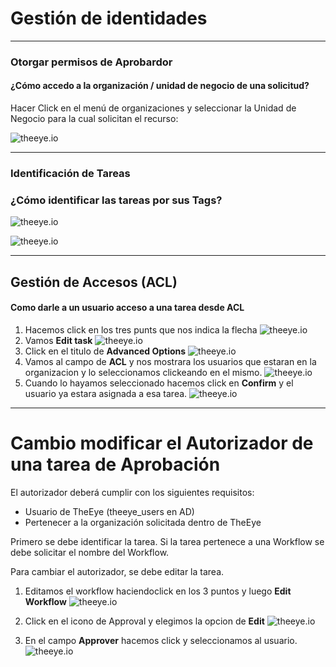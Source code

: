 # Gestión de identidades

___
### Otorgar permisos de Aprobardor

#### ¿Cómo accedo a la organización / unidad de negocio de una solicitud? 

Hacer Click en el menú de organizaciones y seleccionar la Unidad de Negocio para la cual solicitan el recurso:

![theeye.io](logicalaccessImg/cambiar_organizacion.png)
___
### Identificación de Tareas
### ¿Cómo identificar las tareas por sus Tags?

![theeye.io](logicalaccessImg/filtro.png)

![theeye.io](logicalaccessImg/filtro2.png)

___
## Gestión de Accesos (ACL)
#### Como darle a un usuario acceso a una tarea desde ACL

1) Hacemos click en los tres punts que nos indica la flecha
![theeye.io](logicalaccessImg/acl.png)
2) Vamos **Edit task**
![theeye.io](logicalaccessImg/acl2.png)
3) Click en el titulo de **Advanced Options**
![theeye.io](logicalaccessImg/acl3.png)
4) Vamos al campo de **ACL** y nos mostrara los usuarios que estaran en la organizacion y lo seleccionamos clickeando en el mismo.
![theeye.io](logicalaccessImg/acl4.png)
5) Cuando lo hayamos seleccionado hacemos click en **Confirm**
    y el usuario ya estara asignada a esa tarea.
![theeye.io](logicalaccessImg/acl5.png)

___
# Cambio modificar el Autorizador de una tarea de Aprobación
El autorizador deberá cumplir con los siguientes requisitos:
* Usuario de TheEye (theeye_users en AD)
* Pertenecer a la organización solicitada dentro de TheEye

Primero se debe identificar la tarea.
Si la tarea pertenece a una Workflow se debe solicitar el nombre del Workflow.

Para cambiar el autorizador, se debe editar la tarea.

1) Editamos el workflow haciendoclick en los 3 puntos y luego **Edit Workflow**
![theeye.io](logicalaccessImg/editarapproval.png)

2) Click en el icono de Approval y elegimos la opcion de **Edit**
![theeye.io](logicalaccessImg/editarapproval2.png)

3) En el campo **Approver** hacemos click y seleccionamos al usuario.
   ![theeye.io](logicalaccessImg/editarapproval3.png)